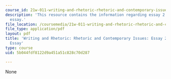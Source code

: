 ```yaml
---
course_id: 21w-011-writing-and-rhetoric-rhetoric-and-contemporary-issues-fall-2015
description: 'This resource contains the information regarding essay 2: research/Investigative
  essay.'
file_location: /coursemedia/21w-011-writing-and-rhetoric-rhetoric-and-contemporary-issues-fall-2015/5b044fdf8122d9a451a51c828c70d287_MIT21W_011F15_essay2.pdf
file_type: application/pdf
layout: pdf
title: 'Writing and Rhetoric: Rhetoric and Contemporary Issues: Essay 2: Research/Investigative
  Essay'
type: course
uid: 5b044fdf8122d9a451a51c828c70d287

---
```

None